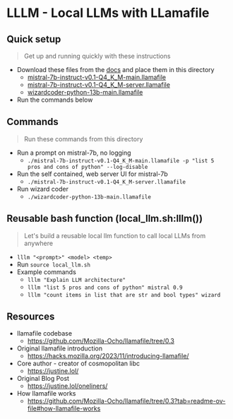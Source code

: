 # LLLM - Local LLMs with LLamafile

## Quick setup
> Get up and running quickly with these instructions
- Download these files from the [docs](https://github.com/Mozilla-Ocho/llamafile?tab=readme-ov-file#other-example-llamafiles) and place them in this directory
  - [mistral-7b-instruct-v0.1-Q4_K_M-main.llamafile](https://huggingface.co/jartine/mistral-7b.llamafile/resolve/main/mistral-7b-instruct-v0.1-Q4_K_M-main.llamafile?download=true)
  - [mistral-7b-instruct-v0.1-Q4_K_M-server.llamafile](https://huggingface.co/jartine/mistral-7b.llamafile/resolve/main/mistral-7b-instruct-v0.1-Q4_K_M-server.llamafile?download=true)
  - [wizardcoder-python-13b-main.llamafile](https://huggingface.co/jartine/wizardcoder-13b-python/resolve/main/wizardcoder-python-13b-main.llamafile?download=true)
- Run the commands below

## Commands
> Run these commands from this directory
- Run a prompt on mistral-7b, no logging
  - `./mistral-7b-instruct-v0.1-Q4_K_M-main.llamafile -p "list 5 pros and cons of python" --log-disable`
- Run the self contained, web server UI for mistral-7b
  - `./mistral-7b-instruct-v0.1-Q4_K_M-server.llamafile`
- Run wizard coder
  - `./wizardcoder-python-13b-main.llamafile`


## Reusable bash function (local_llm.sh:lllm())
> Let's build a reusable local llm function to call local LLMs from anywhere
  - `lllm "<prompt>" <model> <temp>`
- Run `source local_llm.sh`
- Example commands
  - `lllm "Explain LLM architecture"`
  - `lllm "list 5 pros and cons of python" mistral 0.9`
  - `lllm "count items in list that are str and bool types" wizard`

## Resources
- llamafile codebase
    - https://github.com/Mozilla-Ocho/llamafile/tree/0.3
- Original llamafile introduction
    - https://hacks.mozilla.org/2023/11/introducing-llamafile/
- Core author - creator of cosmopolitan libc
    - https://justine.lol/
- Original Blog Post
    - https://justine.lol/oneliners/
- How llamafile works
    - https://github.com/Mozilla-Ocho/llamafile/tree/0.3?tab=readme-ov-file#how-llamafile-works
